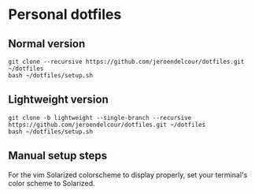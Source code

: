 # Personal dotfiles

## Normal version

```
git clone --recursive https://github.com/jeroendelcour/dotfiles.git ~/dotfiles
bash ~/dotfiles/setup.sh
```

## Lightweight version

```
git clone -b lightweight --single-branch --recursive https://github.com/jeroendelcour/dotfiles.git ~/dotfiles
bash ~/dotfiles/setup.sh
```

## Manual setup steps

For the vim Solarized colorscheme to display properly, set your terminal's color scheme to Solarized.
